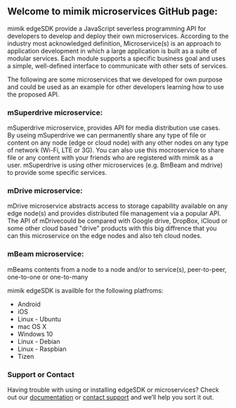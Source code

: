 ## Welcome to mimik microservices GitHub page:

mimik edgeSDK provide a JavaScript severless programming API for developers to develop and deploy their own microservices. According to the industry most acknowledged definition, Microservice(s) is an approach to application development in which a large application is built as a suite of modular services. Each module supports a specific business goal and uses a simple, well-defined interface to communicate with other sets of services.

The following are some microservices that we developed for own purpose and could be used as an example for other developers learning how to use the proposed API.

### mSuperdrive microservice: 
mSuperdrive microservice, provides API for media distribution use cases. By useing mSuperdrive we can permanently share any type of file or content on any node (edge or cloud node) with any other nodes on any type of network (Wi-Fi, LTE or 3G). You can also use this mocroservice to share file or any content with your friends who are registered with mimik as a user. mSuperdrive is using other microservices (e.g. BmBeam and mdrive) to provide some specific services. 

### mDrive microservice: 
mDrive microservice abstracts access to storage capability available on any edge node(s) and provides distributed file management via a popular API. The API of mDrivecould be compared with Google drive, DropBox, iCloud or some other cloud based "drive" products with this big diffrence that you can this microservice on the edge nodes and also teh cloud nodes.

### mBeam microservice: 
mBeams contents from a node to a node and/or to service(s), peer-to-peer, one-to-one or one-to-many

mimik edgeSDK is availble for the following platfroms:

- Android
- iOS
- Linux - Ubuntu
- mac OS X
- Windows 10
- Linux - Debian
- Linux - Raspbian
- Tizen





### Support or Contact

Having trouble with using or installing edgeSDK or microservices? Check out our [documentation](https://help.github.com/categories/github-pages-basics/) or [contact support](support.sdk@mimik.com) and we’ll help you sort it out.
